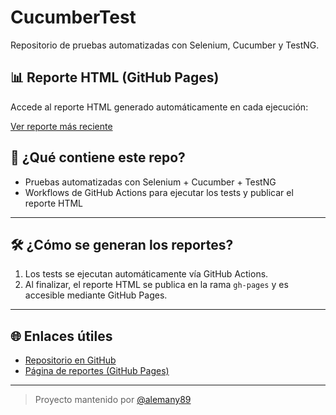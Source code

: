 # CucumberTest

Repositorio de pruebas automatizadas con Selenium, Cucumber y TestNG.

## 📊 Reporte HTML (GitHub Pages)

Accede al reporte HTML generado automáticamente en cada ejecución:

[Ver reporte más reciente](https://alemany89.github.io/CucumberTest/)


## 🚀 ¿Qué contiene este repo?

- Pruebas automatizadas con Selenium + Cucumber + TestNG
- Workflows de GitHub Actions para ejecutar los tests y publicar el reporte HTML


---

## 🛠️ ¿Cómo se generan los reportes?

1. Los tests se ejecutan automáticamente vía GitHub Actions.
2. Al finalizar, el reporte HTML se publica en la rama `gh-pages` y es accesible mediante GitHub Pages.


---

## 🌐 Enlaces útiles

- [Repositorio en GitHub](https://github.com/alemany89/CucumberTest)
- [Página de reportes (GitHub Pages)](https://alemany89.github.io/CucumberTest/)

---

> Proyecto mantenido por [@alemany89](https://github.com/alemany89)
